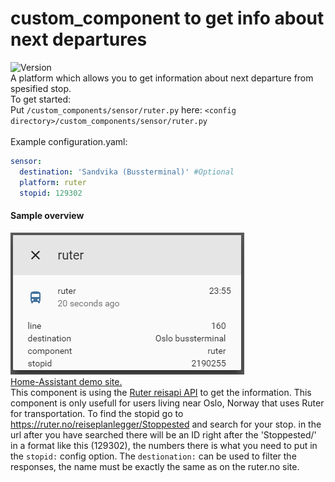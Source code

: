 # custom_component to get info about next departures
![Version](https://img.shields.io/badge/version-0.0.2-green.svg?style=for-the-badge)
\
A platform which allows you to get information about next departure from spesified stop.
\
To get started:
\
Put `/custom_components/sensor/ruter.py` here:
`<config directory>/custom_components/sensor/ruter.py`  
\
Example configuration.yaml: 
```yaml
sensor:
  destination: 'Sandvika (Bussterminal)' #Optional
  platform: ruter
  stopid: 129302
```
#### Sample overview
![Sample overview](overview.png)
\
[Home-Assistant demo site.](https://ha-test-ruter.halfdecent.io)
\
This component is using the [Ruter reisapi API](http://reisapi.ruter.no/Help) to get the information.
 This component is only usefull for users living near Oslo, Norway that uses Ruter for transportation.
 To find the stopid go to https://ruter.no/reiseplanlegger/Stoppested and search for your stop.
 in the url after you have searched there will be an ID right after the 'Stoppested/' in a format like this (129302), the numbers there is what you need to put in the `stopid:` config option.
 The `destionation:` can be used to filter the responses, the name must be exactly the same as on the ruter.no site.